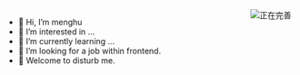 
<img align="right" alt="正在完善" src="" />

- 🌱 Hi, I’m menghu
- 🌱 I’m interested in ...
- 🌱 I’m currently learning ...
- 🌱 I’m looking for a job within frontend.
- 🌱 Welcome to disturb me.
